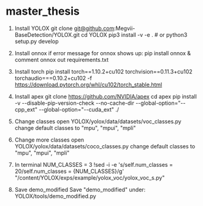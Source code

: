 # master_thesis

1. Install YOLOX
git clone git@github.com:Megvii-BaseDetection/YOLOX.git
cd YOLOX
pip3 install -v -e .  # or  python3 setup.py develop

2. Install onnox
if error message for onnox shows up:
pip install onnox & comment onnox out requirements.txt

3. Install torch
pip install torch==1.10.2+cu102 torchvision==0.11.3+cu102 torchaudio===0.10.2+cu102 -f https://download.pytorch.org/whl/cu102/torch_stable.html

4. Install apex 
git clone https://github.com/NVIDIA/apex
cd apex
pip install -v --disable-pip-version-check --no-cache-dir --global-option="--cpp_ext" --global-option="--cuda_ext" ./

5. Change classes
open YOLOX/yolox/data/datasets/voc_classes.py
change default classes to
  "mpu",
  "mpui",
  "mpli"


6. Change more classes
open YOLOX/yolox/data/datasets/coco_classes.py
change default classes to
  "mpu",
  "mpui",
  "mpli"

7. In terminal
NUM_CLASSES = 3
!sed -i -e 's/self.num_classes = 20/self.num_classes = {NUM_CLASSES}/g' "/content/YOLOX/exps/example/yolox_voc/yolox_voc_s.py"

8. Save demo_modified
Save "demo_modified" under:
YOLOX/tools/demo_modified.py
